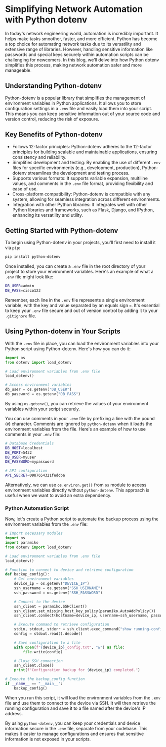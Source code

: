 # Simplifying Network Automation with Python dotenv

In today's network engineering world, automation is incredibly important. It helps make tasks smoother, faster, and more efficient. Python has become a top choice for automating network tasks due to its versatility and extensive range of libraries. However, handling sensitive information like passwords and special keys securely within automation scripts can be challenging for newcomers. In this blog, we'll delve into how Python dotenv simplifies this process, making network automation safer and more manageable.

## Understanding Python-dotenv

Python-dotenv is a popular library that simplifies the management of environment variables in Python applications. It allows you to store configuration settings in a `.env` file and easily load them into your script. This means you can keep sensitive information out of your source code and version control, reducing the risk of exposure.

## Key Benefits of Python-dotenv

- Follows 12-factor principles: Python-dotenv adheres to the 12-factor principles for building scalable and maintainable applications, ensuring consistency and reliability.
- Simplifies development and testing: By enabling the use of different `.env` files for specific environments (e.g., development, production), Python-dotenv streamlines the development and testing process.
- Supports various formats: It supports variable expansion, multiline values, and comments in the `.env` file format, providing flexibility and ease of use.
- Cross-platform compatibility: Python-dotenv is compatible with any system, allowing for seamless integration across different environments.
- Integration with other Python libraries: It integrates well with other Python libraries and frameworks, such as Flask, Django, and IPython, enhancing its versatility and utility.

## Getting Started with Python-dotenv

To begin using Python-dotenv in your projects, you'll first need to install it via `pip`:

```bash
pip install python-dotenv
```

Once installed, you can create a `.env` file in the root directory of your project to store your environment variables. Here's an example of what a `.env` file might look like:

```bash
DB_USER=admin
DB_PASS=cisco123
```

Remember, each line in the `.env` file represents a single environment variable, with the key and value separated by an equals sign `=`. It's essential to keep your `.env` file secure and out of version control by adding it to your `.gitignore` file.

## Using Python-dotenv in Your Scripts

With the `.env` file in place, you can load the environment variables into your Python script using Python-dotenv. Here's how you can do it:

```python
import os
from dotenv import load_dotenv

# Load environment variables from .env file
load_dotenv()

# Access environment variables
db_user = os.getenv("DB_USER")
db_password = os.getenv("DB_PASS")
```

By using `os.getenv()`, you can retrieve the values of your environment variables within your script securely.

You can use comments in your `.env` file by prefixing a line with the pound (`#`) character. Comments are ignored by `python-dotenv` when it loads the environment variables from the file. Here's an example of how to use comments in your `.env` file:

```bash
# Database Credentials
DB_HOST=localhost
DB_PORT=5432
DB_USER=myuser
DB_PASSWORD=mypassword

# API configuration
API_SECRET=0987654321fedcba
```

Alternatively, we can use `os.environ.get()` from `os` module to access environment variables directly without `python-dotenv`. This approach is useful when we want to avoid an extra dependency.

### Python Automation Script

Now, let's create a Python script to automate the backup process using the environment variables from the `.env` file:

```python
# Import necessary modules
import os
import paramiko
from dotenv import load_dotenv

# Load environment variables from .env file
load_dotenv()

# Function to connect to device and retrieve configuration
def backup_config():
    # Get environment variables
    device_ip = os.getenv("DEVICE_IP")
    ssh_username = os.getenv("SSH_USERNAME")
    ssh_password = os.getenv("SSH_PASSWORD")

    # Connect to the device
    ssh_client = paramiko.SSHClient()
    ssh_client.set_missing_host_key_policy(paramiko.AutoAddPolicy())
    ssh_client.connect(hostname=device_ip, username=ssh_username, password=ssh_password)

    # Execute command to retrieve configuration
    stdin, stdout, stderr = ssh_client.exec_command("show running-config")
    config = stdout.read().decode()

    # Save configuration to a file
    with open(f"{device_ip}_config.txt", "w") as file:
        file.write(config)

    # Close SSH connection
    ssh_client.close()
    print(f"Configuration backup for {device_ip} completed.")

# Execute the backup_config function
if __name__ == "__main__":
    backup_config()
```

When you run this script, it will load the environment variables from the `.env` file and use them to connect to the device via SSH. It will then retrieve the running configuration and save it to a file named after the device's IP address.

By using `python-dotenv`, you can keep your credentials and device information secure in the `.env` file, separate from your codebase. This makes it easier to manage configurations and ensures that sensitive information is not exposed in your scripts.
